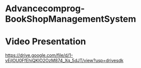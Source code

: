# Advancecomprog-BookShopManagementSystem
# Video Presentation
https://drive.google.com/file/d/1-vEjIOU0FfEhiQKIO2OzM874_Xq_5dJT/view?usp=drivesdk
